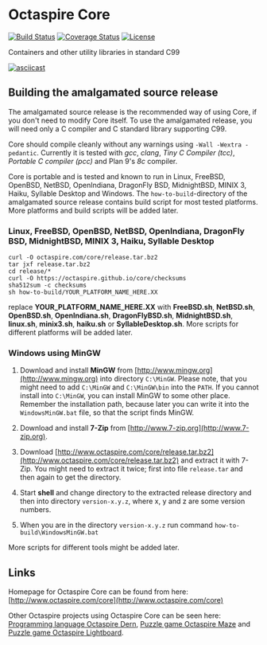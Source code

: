 # Octaspire Core

[![Build Status](https://travis-ci.org/octaspire/core.svg?branch=master)](https://travis-ci.org/octaspire/core) [![Coverage Status](https://codecov.io/gh/octaspire/core/coverage.svg?branch=master)](https://codecov.io/gh/octaspire/core/coverage.svg?branch=master) [![License](https://img.shields.io/badge/License-Apache%202.0-blue.svg)](https://opensource.org/licenses/Apache-2.0)


Containers and other utility libraries in standard C99

[![asciicast](https://asciinema.org/a/129147.png)](https://asciinema.org/a/129147)


## Building the amalgamated source release

The amalgamated source release is the recommended way of using Core, if you don't need to
modify Core itself. To use the amalgamated release, you will need only a C compiler and
C standard library supporting C99.

Core should compile cleanly without any warnings using `-Wall -Wextra -pedantic`.
Currently it is tested with *gcc*, *clang*, *Tiny C Compiler (tcc)*, *Portable C compiler
(pcc)* and Plan 9's *8c* compiler.

Core is portable and is tested and known to run in Linux, FreeBSD, OpenBSD, NetBSD, OpenIndiana,
DragonFly BSD, MidnightBSD, MINIX 3, Haiku, Syllable Desktop and Windows.
The `how-to-build`-directory of the amalgamated source release contains build script for most tested
platforms. More platforms and build scripts will be added later.

### Linux, FreeBSD, OpenBSD, NetBSD, OpenIndiana, DragonFly BSD, MidnightBSD, MINIX 3, Haiku, Syllable Desktop

```shell
curl -O octaspire.com/core/release.tar.bz2
tar jxf release.tar.bz2
cd release/*
curl -O https://octaspire.github.io/core/checksums
sha512sum -c checksums
sh how-to-build/YOUR_PLATFORM_NAME_HERE.XX
```

replace **YOUR_PLATFORM_NAME_HERE.XX** with **FreeBSD.sh**, **NetBSD.sh**, **OpenBSD.sh**,
**OpenIndiana.sh**, **DragonFlyBSD.sh**, **MidnightBSD.sh**, **linux.sh**, **minix3.sh**,
**haiku.sh** or **SyllableDesktop.sh**. More scripts for different platforms will be added later.


### Windows using MinGW

1. Download and install **MinGW** from
[http://www.mingw.org](http://www.mingw.org) into directory `C:\MinGW`. Please note, that you might need
to add `C:\MinGW` and `C:\MinGW\bin` into the `PATH`.
If you cannot install into `C:\MinGW`, you can install MinGW to some other place.
Remember the installation path, because later you can write it into the
`WindowsMinGW.bat` file, so that the script finds MinGW.

2. Download and install **7-Zip** from
[http://www.7-zip.org](http://www.7-zip.org).

3. Download
[http://www.octaspire.com/core/release.tar.bz2](http://www.octaspire.com/core/release.tar.bz2) and
extract it with 7-Zip. You might need to extract it twice; first into file `release.tar`
and then again to get the directory.

4. Start **shell** and change directory to the extracted release directory
   and then into directory `version-x.y.z`, where x, y and z are some version
   numbers.

5. When you are in the directory `version-x.y.z` run command `how-to-build\WindowsMinGW.bat`


More scripts for different tools might be added later.


## Links

Homepage for Octaspire Core can be found from here:
[http://www.octaspire.com/core](http://www.octaspire.com/core)

Other Octaspire projects using Octaspire Core can be seen here:
[Programming language Octaspire Dern](http://www.octaspire.com/dern), 
[Puzzle game Octaspire Maze](http://www.octaspire.com/maze) and 
[Puzzle game Octaspire Lightboard](http://www.octaspire.com/lightboard).
